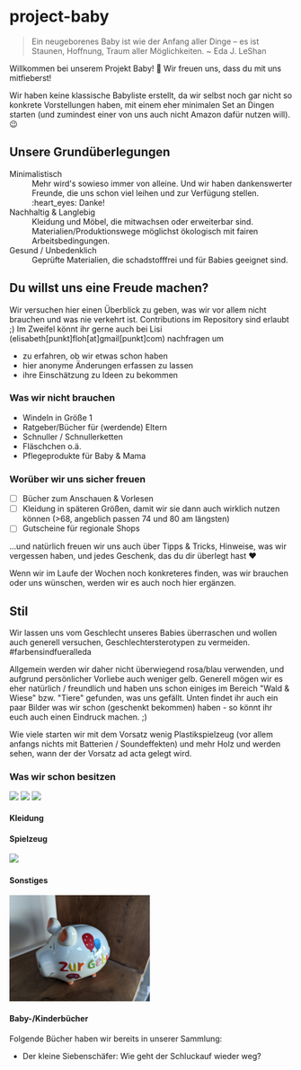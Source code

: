 # project-baby

> Ein neugeborenes Baby ist wie der Anfang aller Dinge – es ist Staunen, Hoffnung, Traum aller Möglichkeiten.
> ~ Eda J. LeShan


Willkommen bei unserem Projekt Baby! :baby: Wir freuen uns, dass du mit uns mitfieberst!

Wir haben keine klassische Babyliste erstellt, da wir selbst noch gar nicht so konkrete Vorstellungen haben, mit einem eher minimalen Set an Dingen starten (und 
zumindest einer von uns auch nicht Amazon dafür nutzen will). :wink: 

## Unsere Grundüberlegungen

<dl>
  <dt>Minimalistisch</dt>
  <dd>Mehr wird's sowieso immer von alleine. Und wir haben dankenswerter Freunde, die uns schon viel leihen und zur Verfügung stellen. :heart_eyes: Danke!</dd>
  <dt>Nachhaltig & Langlebig</dt>
  <dd>Kleidung und Möbel, die mitwachsen oder erweiterbar sind. Materialien/Produktionswege möglichst ökologisch mit fairen Arbeitsbedingungen.</dd>
  <dt>Gesund / Unbedenklich</dt>
  <dd>Geprüfte Materialien, die schadstofffrei und für Babies geeignet sind.</dd>
</dl>

## Du willst uns eine Freude machen?

Wir versuchen hier einen Überblick zu geben, was wir vor allem nicht brauchen und was nie verkehrt ist. Contributions im Repository sind erlaubt ;)
Im Zweifel könnt ihr gerne auch bei Lisi (elisabeth[punkt]floh[at]gmail[punkt]com) nachfragen um
- zu erfahren, ob wir etwas schon haben
- hier anonyme Änderungen erfassen zu lassen
- ihre Einschätzung zu Ideen zu bekommen 

### Was wir nicht brauchen

- Windeln in Größe 1
- Ratgeber/Bücher für (werdende) Eltern
- Schnuller / Schnullerketten
- Fläschchen o.ä.
- Pflegeprodukte für Baby & Mama

### Worüber wir uns sicher freuen

- [ ] Bücher zum Anschauen & Vorlesen
- [ ] Kleidung in späteren Größen, damit wir sie dann auch wirklich nutzen können (>68, angeblich passen 74 und 80 am längsten)
- [ ] Gutscheine für regionale Shops

...und natürlich freuen wir uns auch über Tipps & Tricks, Hinweise, was wir vergessen haben, und jedes Geschenk, das du dir überlegt hast :heart:

Wenn wir im Laufe der Wochen noch konkreteres finden, was wir brauchen oder uns wünschen, werden wir es auch noch hier ergänzen.

## Stil

Wir lassen uns vom Geschlecht unseres Babies überraschen und wollen auch generell versuchen, Geschlechtersterotypen zu vermeiden. #farbensindfueralleda

Allgemein werden wir daher nicht überwiegend rosa/blau verwenden, und aufgrund persönlicher Vorliebe auch weniger gelb. Generell mögen wir es eher natürlich / freundlich und haben uns schon einiges im Bereich "Wald & Wiese" bzw. "Tiere" gefunden, was uns gefällt. Unten findet ihr auch ein paar Bilder was wir schon (geschenkt bekommen) haben - so könnt ihr euch auch einen Eindruck machen. ;)

Wie viele starten wir mit dem Vorsatz wenig Plastikspielzeug (vor allem anfangs nichts mit Batterien / Soundeffekten) und mehr Holz und werden sehen, wann der der Vorsatz ad acta gelegt wird. 

### Was wir schon besitzen
<img src="./images/PXL_20230207_193905987.jpg" width="250"/> <img src="./images/PXL_20230207_193938470.jpg" width="250"/> <img src="./images/PXL_20230207_193919751.jpg" width="250"/>

#### Kleidung

#### Spielzeug
<img src="./images/20230131_183812.jpg" width="250"/>

#### Sonstiges
<img src="./images/PXL_20230208_153240314.jpg" width="250"/>


#### Baby-/Kinderbücher

Folgende Bücher haben wir bereits in unserer Sammlung:

- Der kleine Siebenschäfer: Wie geht der Schluckauf wieder weg?
